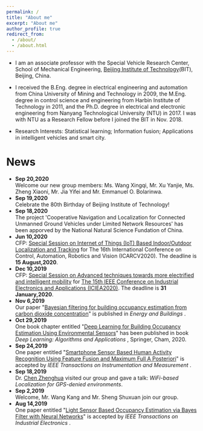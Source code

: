 ```yaml
---
permalink: /
title: "About me"
excerpt: "About me"
author_profile: true
redirect_from: 
  - /about/
  - /about.html
---
```


* I am an associate professor with the Special Vehicle Research Center, School of Mechanical Engineering, [Beijing Institute of Technology](http://www.bit.edu.cn)(BIT), Beijing, China.

* I received the B.Eng. degree in electrical engineering and automation from China University of Mining and Technology in 2009, the M.Eng. degree in control science and engineering from Harbin Institute of Technology in 2011, and the Ph.D. degree in electrical and electronic engineering from Nanyang Technological University (NTU) in 2017. I was with NTU as a Research Fellow before I joined the BIT in Nov. 2018. 

* Research Interests: Statistical learning; Information fusion; Applications in intelligent vehicles and smart city. 


# News
* <b>Sep 20,2020</b> <br>
Welcome our new group members: Ms. Wang Xingqi, Mr. Xu Yanjie, Ms. Zheng Xiaoni, Mr. Jia Yifei and Mr. Emmanuel O. Bolarinwa.
* <b>Sep 19,2020</b> <br>
Celebrate the 80th Birthday of Beijing Institute of Technology!
* <b>Sep 18,2020</b> <br>
 The project 'Cooperative Navigation and Localization for Connected Unmanned Ground Vehicles under Limited Network Resources' has been apporved by the National Natural Science  Fundation of China. 
* <b>Jun 10,2020</b> <br>
 CFP: [Special Session on Internet of Things (IoT) Based Indoor/Outdoor Localization and Tracking](https://www.icarcv.sg/) for The 16th International Conference on Control, Automation, Robotics and Vision (ICARCV2020). The deadline is <b>15 August,2020</b>.
* <b>Dec 10,2019</b> <br>
 CFP: [Special Session on Advanced techniques towards more electrified and intelligent mobility](http://www.ieeeiciea.org/2020/special-session-on-advanced-techniques-towards-more-electrified-and-intelligent-mobility/) for [The 15th IEEE Conference on Industrial Electronics and Applications (ICIEA2020)](http://www.ieeeiciea.org/2020/). The deadline is <b>31 January,2020</b>.
* <b>Nov 6,2019</b> <br>
  Our paper "[Bayesian filtering for building occupancy estimation from carbon dioxide concentration](https://www.sciencedirect.com/science/article/pii/S0378778819312721)" is published in <i>Energy and Buildings </i>.
* <b>Oct 29,2019</b> <br>
  One book chapter entitled "[Deep Learning for Building Occupancy Estimation Using Environmental Sensors](https://link.springer.com/chapter/10.1007/978-3-030-31760-7_11)" has been published in book <i>Deep Learning: Algorithms and Applications </i>, Springer, Cham, 2020.
* <b>Sep 24,2019</b> <br>
  One paper entitled "[Smartphone Sensor Based Human Activity Recognition Using Feature Fusion and Maximum Full A Posteriori](https://ieeexplore.ieee.org/document/8856227)" is accepted by <i>IEEE Transactions on Instrumentation and Measurement </i>.
* <b>Sep 18,2019 </b><br> 
  Dr. [Chen Zhenghua](https://zhenghuantu.github.io/) visited our group and gave a  talk: <i>WiFi-based Localization for GPS-denied environments</i>.
* <b>Sep 2,2019 </b><br>
  Welcome, Mr. Wang Kang and Mr. Sheng Shuxuan join our group.
* <b>Aug 14,2019</b> <br>
  One paper entitled "[Light Sensor Based Occupancy Estimation via Bayes Filter with Neural Networks](https://ieeexplore.ieee.org/abstract/document/8798996)" is accepted by <i>IEEE Transactions on Industrial Electronics </i>.

